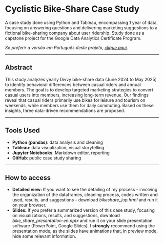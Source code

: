 # Cyclistic Bike-Share Case Study
A case study done using Python and Tableau, encompassing 1 year of data, focusing on answering questions and delivering marketing suggestions to a fictional bike-sharing company about user ridership. Study done as a capstone project for the Google Data Analytics Certificate Program.

_Se preferir a versão em Português deste projeto, [clique aqui](https://github.com/luanfaraujo/cyclistic-case-study-ptbr)._

---

## Abstract

This study analyzes yearly Divvy bike-share data (June 2024 to May 2025) to identify behavioral differences between casual riders and annual members. The goal is to develop targeted marketing strategies to convert casual users into members, increasing long-term revenue. Our findings reveal that casual riders primarily use bikes for leisure and tourism on weekends, while members use them for daily commuting. Based on these insights, three data-driven recommendations are proposed.

---

## Tools Used

- **Python (pandas)**: data analysis and cleaning
- **Tableau**: data visualization, visual storytelling
- **Jupyter Notebooks**: Markdown editor, reporting
- **GitHub**: public case study sharing

---

## How to access

- **Detailed view:** If you want to see the detailing of my process - involving the organization of the dataframes, cleaning process, codes written and used, results, and suggestions - download *bikeshare_jup.html* and run it on your browser.
- **Slides:** If you prefer a summarized version of this case study, focusing on visualizations, results, and suggestions, download *bike_share_presentation-en.pptx* and run it on your slide presentation software (PowerPoint, Google Slides). I **strongly** recommend using the presentation mode, as the slides have animations that, in preview mode, hide some relevant information.
